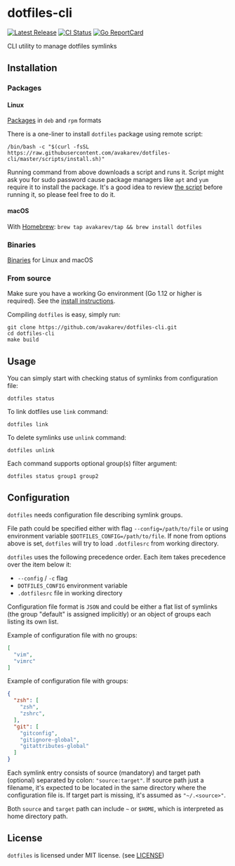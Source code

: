 # dotfiles-cli

[![Latest Release](https://img.shields.io/github/release/avakarev/dotfiles-cli.svg)](https://github.com/avakarev/dotfiles-cli/releases)
[![CI Status](https://github.com/avakarev/dotfiles-cli/actions/workflows/go.yml/badge.svg)](https://github.com/avakarev/dotfiles-cli/actions)
[![Go ReportCard](http://goreportcard.com/badge/avakarev/dotfiles-cli)](http://goreportcard.com/report/avakarev/dotfiles-cli)

CLI utility to manage dotfiles symlinks

## Installation

### Packages

#### Linux

[Packages](https://github.com/avakarev/dotfiles/releases) in `deb` and `rpm` formats

There is a one-liner to install `dotfiles` package using remote script:

    /bin/bash -c "$(curl -fsSL https://raw.githubusercontent.com/avakarev/dotfiles-cli/master/scripts/install.sh)"

Running command from above downloads a script and runs it.
Script might ask you for sudo password cause package managers like `apt` and `yum` require it to install the package.
It's a good idea to review [the script](./scripts/install.sh) before running it, so please feel free to do it.

#### macOS

With [Homebrew](https://brew.sh/): `brew tap avakarev/tap && brew install dotfiles`

### Binaries

[Binaries](https://github.com/avakarev/dotfiles/releases) for Linux and macOS

### From source

Make sure you have a working Go environment (Go 1.12 or higher is required).
See the [install instructions](http://golang.org/doc/install.html).

Compiling `dotfiles` is easy, simply run:

    git clone https://github.com/avakarev/dotfiles-cli.git
    cd dotfiles-cli
    make build

## Usage

You can simply start with checking status of symlinks from configuration file:

    dotfiles status

To link dotfiles use `link` command:

    dotfiles link

To delete symlinks use `unlink` command:

    dotfiles unlink

Each command supports optional group(s) filter argument:

    dotfiles status group1 group2

## Configuration

`dotfiles` needs configuration file describing symlink groups.

File path could be specified either with flag `--config=/path/to/file` or using environment variable `$DOTFILES_CONFIG=/path/to/file`.
If none from options above is set, `dotfiles` will try to load `.dotfilesrc` from working directory.

`dotfiles` uses the following precedence order. Each item takes precedence over the item below it:

* `--config` / `-c` flag
* `DOTFILES_CONFIG` environment variable
* `.dotfilesrc` file in working directory

Configuration file format is `JSON` and could be either a flat list of symlinks (the group "default" is assigned implicitly)
or an object of groups each listing its own list.

Example of configuration file with no groups:

```json
[
  "vim",
  "vimrc"
]
```

Example of configuration file with groups:

```json
{
  "zsh": [
    "zsh",
    "zshrc",
  ],
  "git": [
    "gitconfig",
    "gitignore-global",
    "gitattributes-global"
  ]
}
```

Each symlink entry consists of source (mandatory) and target path (optional) separated by colon: `"source:target"`.
If source path just a filename, it's expected to be located in the same directory where the configuration file is.
If target part is missing, it's assumed as `"~/.<source>"`.

Both `source` and `target` path can include `~` or `$HOME`, which is interpreted as home directory path.

## License

`dotfiles` is licensed under MIT license. (see [LICENSE](./LICENSE))
